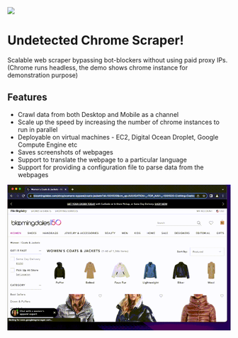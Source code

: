 ![](https://www.python.org/static/community_logos/python-logo.png)
# Undetected Chrome Scraper!
Scalable web scraper bypassing bot-blockers without using paid proxy IPs.
(Chrome runs headless, the demo shows chrome instance for demonstration purpose)

## Features
- Crawl data from both Desktop and Mobile as a channel
- Scale up the speed by increasing the number of chrome instances to run in parallel
- Deployable on virtual machines - EC2, Digital Ocean Droplet, Google Compute Engine etc
- Saves screenshots of webpages
- Support to translate the webpage to a particular language
- Support for providing a configuration file to parse data from the webpages

![](https://github.com/bhargav-sarvaria/Crawling-UndetectedChrome/blob/main/Demo.gif)
